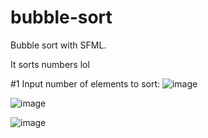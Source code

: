 # bubble-sort
Bubble sort with SFML.

It sorts numbers lol

#1 Input number of elements to sort:
![image](https://user-images.githubusercontent.com/72560594/147016877-40126bd7-ae09-4f65-b1e2-b94856b63453.png)

![image](https://user-images.githubusercontent.com/72560594/147016887-a53c3397-bc7b-4ffb-acd6-4d611e5bb4ff.png)

![image](https://user-images.githubusercontent.com/72560594/147016910-ca0f4312-6f32-43f3-8e47-05f02406a0db.png)

